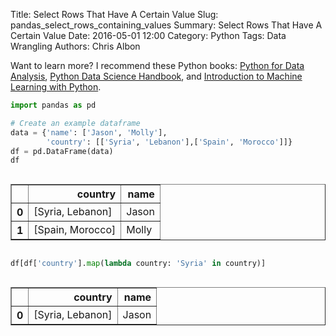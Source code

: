 Title: Select Rows That Have A Certain Value
Slug: pandas_select_rows_containing_values
Summary: Select Rows That Have A Certain Value
Date: 2016-05-01 12:00
Category: Python
Tags: Data Wrangling
Authors: Chris Albon

Want to learn more? I recommend these Python books: [Python for Data Analysis](http://amzn.to/2ljV9wY), [Python Data Science Handbook](http://amzn.to/2m0mgMB), and [Introduction to Machine Learning with Python](http://amzn.to/2mjYiwK).


```python
import pandas as pd
```


```python
# Create an example dataframe
data = {'name': ['Jason', 'Molly'],
        'country': [['Syria', 'Lebanon'],['Spain', 'Morocco']]}
df = pd.DataFrame(data)
df
```




<div style="max-height:1000px;max-width:1500px;overflow:auto;">
<table border="1" class="dataframe">
  <thead>
    <tr style="text-align: right;">
      <th></th>
      <th>country</th>
      <th>name</th>
    </tr>
  </thead>
  <tbody>
    <tr>
      <th>0</th>
      <td> [Syria, Lebanon]</td>
      <td> Jason</td>
    </tr>
    <tr>
      <th>1</th>
      <td> [Spain, Morocco]</td>
      <td> Molly</td>
    </tr>
  </tbody>
</table>
</div>




```python
df[df['country'].map(lambda country: 'Syria' in country)]
```




<div style="max-height:1000px;max-width:1500px;overflow:auto;">
<table border="1" class="dataframe">
  <thead>
    <tr style="text-align: right;">
      <th></th>
      <th>country</th>
      <th>name</th>
    </tr>
  </thead>
  <tbody>
    <tr>
      <th>0</th>
      <td> [Syria, Lebanon]</td>
      <td> Jason</td>
    </tr>
  </tbody>
</table>
</div>
